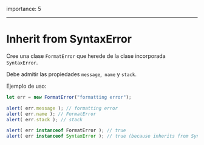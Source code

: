 importance: 5

---

# Inherit from SyntaxError

Cree una clase `FormatError` que herede de la clase incorporada `SyntaxError`.

Debe admitir las propiedades `message`,` name` y `stack`.

Ejemplo de uso:

```js
let err = new FormatError("formatting error");

alert( err.message ); // formatting error
alert( err.name ); // FormatError
alert( err.stack ); // stack

alert( err instanceof FormatError ); // true
alert( err instanceof SyntaxError ); // true (because inherits from SyntaxError)
```

